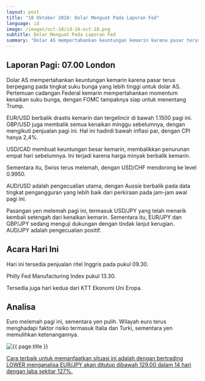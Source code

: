 ```yaml
---
layout: post
title: "18 Oktober 2018: Dolar Menguat Pada Laporan Fed"
language: id
image: /images/oct-18/id-18-oct-18.png
subtitle: Dolar Menguat Pada Laporan Fed
summary: "Dolar AS mempertahankan keuntungan kemarin karena pasar terus berpegang pada tingkat suku bunga yang lebih tinggi untuk dolar AS"
---
```

## Laporan Pagi: 07.00 London

Dolar AS mempertahankan keuntungan kemarin karena pasar terus berpegang pada tingkat suku bunga yang lebih tinggi untuk dolar AS. Pertemuan cadangan Federal kemarin mempertahankan momentum kenaikan suku bunga, dengan FOMC tampaknya siap untuk menentang Trump.

EUR/USD berbalik drastis kemarin dan tergelincir di bawah 1.1500 pagi ini. GBP/USD juga membalik semua kenaikan minggu sebelumnya, dengan mengikuti penjualan pagi ini. Hal ini hadirdi bawah inflasi par, dengan CPI hanya 2,4%.

USD/CAD membuat keuntungan besar kemarin, membalikkan penurunan empat hari sebelumnya. Ini terjadi karena harga minyak berbalik kemarin.

Sementara itu, Swiss terus melemah, dengan USD/CHF mendorong ke level 0.9950.

AUD/USD adalah pengecualian utama, dengan Aussie berbalik pada data tingkat pengangguran yang lebih baik dari perkiraan pada jam-jam awal pagi ini.

Pasangan yen melemah pagi ini, termasuk USD/JPY yang telah menarik kembali setengah dari kenaikan kemarin. Sementara itu, EUR/JPY dan GBP/JPY sedang menguji dukungan dengan tindak lanjut kerugian. AUD/JPY adalah pengecualian positif.

## Acara Hari Ini

Hari ini tersedia penjualan ritel Inggris pada pukul 09.30.

Philly Fed Manufacturing Index pukul 13.30.

Tersedia juga hari kedua dari KTT Ekonomi Uni Eropa.

## Analisa

Euro melemah pagi ini, sementara yen pulih. Wilayah euro terus menghadapi faktor risiko termasuk Italia dan Turki, sementara yen memulihkan ketenangannya.

<img src="{{ site.url }}/images/oct-18/id-18-oct-18.png" alt="{{ page.title }}" title="{{ page.title }}">

<a href="%LINK%%?currency=USD&market=forex&underlying=frxEURJPY&formname=higherlower&duration_amount=14&duration_units=d&amount=10&amount_type=stake&expiry_type=duration&barrier=129.00" target="_blank">Cara terbaik untuk memanfaatkan situasi ini adalah dengan bertrading LOWER menganalisa EUR/JPY akan ditutup dibawah 129.00 dalam 14 hari dengan laba sekitar 127%.</a>
